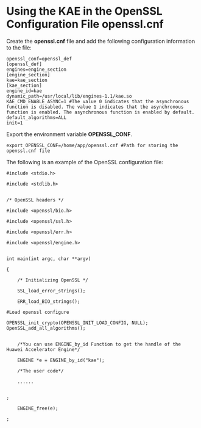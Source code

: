 # Using the KAE in the OpenSSL Configuration File openssl.cnf<a name="EN-US_TOPIC_0231142828"></a>

Create the  **openssl.cnf**  file and add the following configuration information to the file:

```
openssl_conf=openssl_def 
[openssl_def] 
engines=engine_section 
[engine_section] 
kae=kae_section 
[kae_section] 
engine_id=kae 
dynamic_path=/usr/local/lib/engines-1.1/kae.so 
KAE_CMD_ENABLE_ASYNC=1 #The value 0 indicates that the asynchronous function is disabled. The value 1 indicates that the asynchronous function is enabled. The asynchronous function is enabled by default.
default_algorithms=ALL 
init=1
```

Export the environment variable  **OPENSSL\_CONF**.

```
export OPENSSL_CONF=/home/app/openssl.cnf #Path for storing the openssl.cnf file
```

The following is an example of the OpenSSL configuration file:

```
#include <stdio.h>  
```

```
#include <stdlib.h>  
```

```

```

```
/* OpenSSL headers */  
```

```
#include <openssl/bio.h>  
```

```
#include <openssl/ssl.h>  
```

```
#include <openssl/err.h>  
```

```
#include <openssl/engine.h>  
```

```

```

```
int main(int argc, char **argv)  
```

```
{  
```

```
    /* Initializing OpenSSL */  
```

```
    SSL_load_error_strings();  
```

```
    ERR_load_BIO_strings();  
```

```
#Load openssl configure 
```

```
OPENSSL_init_crypto(OPENSSL_INIT_LOAD_CONFIG, NULL);    OpenSSL_add_all_algorithms();  
```

```

```

```
    /*You can use ENGINE_by_id Function to get the handle of the Huawei Accelerator Engine*/  
```

```
    ENGINE *e = ENGINE_by_id("kae"); 
```

```
    /*The user code*/  
```

```
    ......  
```

```

```

```
;  
```

```
    ENGINE_free(e);  
```

```
;
```

